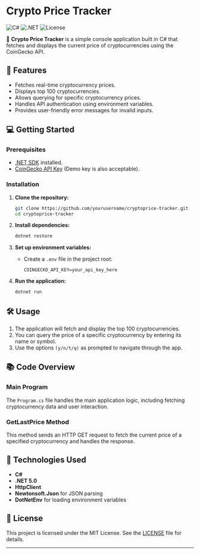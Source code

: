 # Crypto Price Tracker

![C#](https://img.shields.io/badge/C%23-%20-green)
![.NET](https://img.shields.io/badge/.NET-5.0-blue)
![License](https://img.shields.io/badge/License-MIT-blue.svg)

🚀 **Crypto Price Tracker** is a simple console application built in C# that fetches and displays the current price of cryptocurrencies using the CoinGecko API. 

## 📜 Features

- Fetches real-time cryptocurrency prices.
- Displays top 100 cryptocurrencies.
- Allows querying for specific cryptocurrency prices.
- Handles API authentication using environment variables.
- Provides user-friendly error messages for invalid inputs.

## 💻 Getting Started

### Prerequisites
- [.NET SDK](https://dotnet.microsoft.com/download) installed.
- [CoinGecko API Key](https://www.coingecko.com/en/api) (Demo key is also acceptable).

### Installation

1. **Clone the repository:**
    ```sh
    git clone https://github.com/yourusername/cryptoprice-tracker.git
    cd cryptoprice-tracker
    ```

2. **Install dependencies:**
    ```sh
    dotnet restore
    ```

3. **Set up environment variables:**
    - Create a `.env` file in the project root:
        ```
        COINGECKO_API_KEY=your_api_key_here
        ```

4. **Run the application:**
    ```sh
    dotnet run
    ```

## 🛠️ Usage

1. The application will fetch and display the top 100 cryptocurrencies.
2. You can query the price of a specific cryptocurrency by entering its name or symbol.
3. Use the options `(y/n/t/q)` as prompted to navigate through the app.

## 📚 Code Overview

### Main Program
The `Program.cs` file handles the main application logic, including fetching cryptocurrency data and user interaction.

### GetLastPrice Method
This method sends an HTTP GET request to fetch the current price of a specified cryptocurrency and handles the response.

## 🔧 Technologies Used

- **C#**
- **.NET 5.0**
- **HttpClient**
- **Newtonsoft.Json** for JSON parsing
- **DotNetEnv** for loading environment variables

## 📄 License
This project is licensed under the MIT License. See the [LICENSE](LICENSE) file for details.

---



